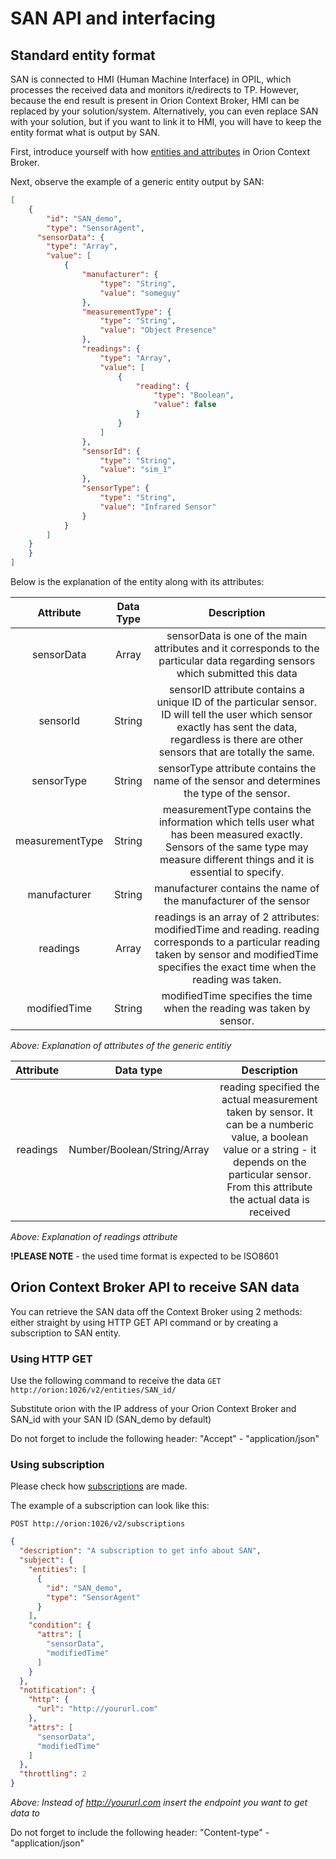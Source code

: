 # SAN API and interfacing

## Standard entity format
SAN is connected to HMI (Human Machine Interface) in OPIL, which processes the received data and monitors it/redirects to TP. 
However, because the end result is present in Orion Context Broker, HMI can be replaced by your solution/system. 
Alternatively, you can even replace SAN with your solution, but if you want to link it to HMI,
you will have to keep the entity format what is output by SAN.

First, introduce yourself with how 
[entities and attributes](https://fiware-orion.readthedocs.io/en/master/user/walkthrough_apiv2/index.html#entity-creation) 
in Orion Context Broker.

Next, observe the example of a generic entity output by SAN:

```json
[
    {
        "id": "SAN_demo",
        "type": "SensorAgent",
      "sensorData": {
        "type": "Array",
        "value": [
            {
                "manufacturer": {
                    "type": "String",
                    "value": "someguy"
                },
                "measurementType": {
                    "type": "String",
                    "value": "Object Presence"
                },
                "readings": {
                    "type": "Array",
                    "value": [
                        {
                            "reading": {
                                "type": "Boolean",
                                "value": false
                            }
                        }
                    ]
                },
                "sensorId": {
                    "type": "String",
                    "value": "sim_1"
                },
                "sensorType": {
                    "type": "String",
                    "value": "Infrared Sensor"
                }
            }
        ]
    }
    }
]
```
Below is the explanation of the entity along with its attributes:

|    Attribute    | Data Type |                                                                                              Description                                                                                             |
|:---------------:|:---------:|:----------------------------------------------------------------------------------------------------------------------------------------------------------------------------------------------------:|
|    sensorData   |   Array   | sensorData is one of the main attributes and it  corresponds to the particular data regarding sensors  which submitted this data                                                                     |
|     sensorId    |   String  | sensorID attribute contains a unique ID of the particular sensor.  ID will tell the user which sensor exactly has sent the data,  regardless is there are other sensors that are totally the same.   |
|    sensorType   |   String  | sensorType attribute contains the name of the sensor and  determines the type of the sensor.                                                                                                         |
| measurementType |   String  | measurementType contains the information which tells user what has been measured exactly. Sensors of the same type  may measure different things and it is essential to specify.                     |
|   manufacturer  |   String  | manufacturer contains the name of the manufacturer of the sensor                                                                                                                                     |
|     readings    |   Array   | readings is an array of 2 attributes: modifiedTime and reading.  reading corresponds to a particular reading taken  by sensor and modifiedTime specifies the exact time when  the reading was taken. |
|   modifiedTime  |   String  |  modifiedTime specifies the time when the reading was taken by sensor.                                                                                                                               |
*Above: Explanation of attributes of the generic entitiy*

| Attribute |       Data type       |                                                                                                  Description                                                                                                  |
|:---------:|:---------------------:|:-------------------------------------------------------------------------------------------------------------------------------------------------------------------------------------------------------------:|
|  readings | Number/Boolean/String/Array |  reading specified the actual measurement taken by sensor.   It can be a numberic value, a boolean value or a string - it depends   on the particular sensor. From this attribute the actual data is received |

*Above: Explanation of readings attribute*

**!PLEASE NOTE** - the used time format is expected to be ISO8601

## Orion Context Broker API to receive SAN data
You can retrieve the SAN data off the Context Broker using 2 methods: either straight by using HTTP GET API command or
by creating a subscription to SAN entity.

### Using HTTP GET

Use the following command to receive the data
```GET http://orion:1026/v2/entities/SAN_id/```

Substitute orion with the IP address of your Orion Context Broker and SAN_id with your SAN ID (SAN_demo by default)

Do not forget to include the following header: "Accept" - "application/json"

### Using subscription

Please check how 
[subscriptions](https://fiware-orion.readthedocs.io/en/master/user/walkthrough_apiv2/index.html#subscriptions) are made.

The example of a subscription can look like this:

```POST http://orion:1026/v2/subscriptions```
```json
{
  "description": "A subscription to get info about SAN",
  "subject": {
    "entities": [
      {
        "id": "SAN_demo",
        "type": "SensorAgent"
      }
    ],
    "condition": {
      "attrs": [
        "sensorData",
        "modifiedTime"
      ]
    }
  },
  "notification": {
    "http": {
      "url": "http://yoururl.com"
    },
    "attrs": [
      "sensorData",
      "modifiedTime"
    ]
  },
  "throttling": 2
}
```
*Above: Instead of http://yoururl.com insert the endpoint you want to get data to*

Do not forget to include the following header: "Content-type" - "application/json"

